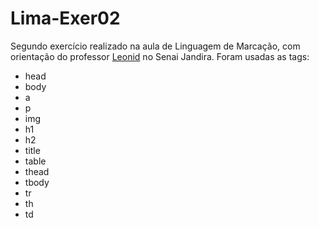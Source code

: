 # Lima-Exer02

Segundo exercício realizado na aula de Linguagem de Marcação, com orientação do professor [Leonid]() no Senai Jandira.
Foram usadas as tags:
* head
* body
* a
* p
* img
* h1
* h2
* title
* table
* thead
* tbody
* tr
* th
* td
